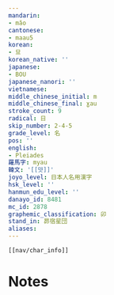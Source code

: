 ```yaml
---
mandarin:
- mǎo
cantonese:
- maau5
korean:
- 묘
korean_native: ''
japanese:
- BOU
japanese_nanori: ''
vietnamese:
middle_chinese_initial: m
middle_chinese_final: ɣau
stroke_count: 9
radical: 日
skip_number: 2-4-5
grade_level: 名
pos: ''
english:
- Pleiades
羅馬字: myau
韓文: '[[먓]]'
joyo_level: 日本人名用漢字
hsk_level: ''
hanmun_edu_level: ''
danayo_id: 8481
mc_id: 2878
graphemic_classification: 卯
stand_in: 昴宿星団
aliases:
---
```

```meta-bind-embed
[[nav/char_info]]
```

# Notes
